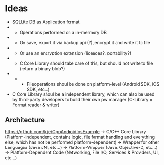 # Ideas

- SQLLite DB as Application format
- - Operations performed on a in-mermory DB
- - On save, export it via backup api (?), encrypt it and write it to file
- - Or use an encryption extension (licences?, portability?)
- - C Core Library should take care of this, but should not write to file (return a binary blob?)
- - - Fileoperations shoul be done on platform-level (Android SDK, iOS SDK, etc...)
- C Core Library shoul be a independent library, which can also be used by third-party developers to build their own pw manager (C-Library = Format reader & writer)

## Architecture
https://github.com/kije/CppAndroidIosExample
-> C/C++ Core Library (Platform-independent, contains logic, file format handling and everything else, which has not be performed platform-dependent)
-> Wrapper for other Languages (Java JNI, etc...)
-> Platform-Wrapper (Java, Objective-C, etc...)
-> Platform-Dependent Code (Networking, File I/O, Services & Providers, UI, etc...)

